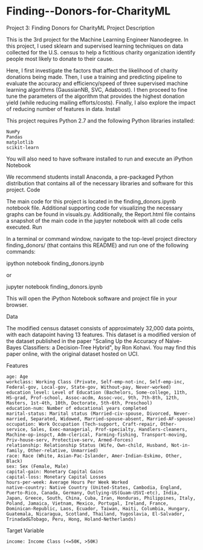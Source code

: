 # Finding--Donors-for-CharityML
Project 3: Finding Donors for CharityML
Project Description

This is the 3rd project for the Machine Learning Engineer Nanodegree. In this project, I used sklearn and supervised learning techniques on data collected for the U.S. census to help a fictitious charity organization identify people most likely to donate to their cause.

Here, I first investigate the factors that affect the likelihood of charity donations being made. Then, I use a training and predicting pipeline to evaluate the accuracy and efficiency/speed of three supervised machine learning algorithms (GaussianNB, SVC, Adaboost). I then proceed to fine tune the parameters of the algorithm that provides the highest donation yield (while reducing mailing efforts/costs). Finally, I also explore the impact of reducing number of features in data.
Install

This project requires Python 2.7 and the following Python libraries installed:

    NumPy
    Pandas
    matplotlib
    scikit-learn

You will also need to have software installed to run and execute an iPython Notebook

We recommend students install Anaconda, a pre-packaged Python distribution that contains all of the necessary libraries and software for this project.
Code

The main code for this project is located in the finding_donors.ipynb notebook file. Additional supporting code for visualizing the necessary graphs can be found in visuals.py. Additionally, the Report.html file contains a snapshot of the main code in the jupyter notebook with all code cells executed.
Run

In a terminal or command window, navigate to the top-level project directory finding_donors/ (that contains this README) and run one of the following commands:

ipython notebook finding_donors.ipynb

or

jupyter notebook finding_donors.ipynb

This will open the iPython Notebook software and project file in your browser.

Data

The modified census dataset consists of approximately 32,000 data points, with each datapoint having 13 features. This dataset is a modified version of the dataset published in the paper "Scaling Up the Accuracy of Naive-Bayes Classifiers: a Decision-Tree Hybrid", by Ron Kohavi. You may find this paper online, with the original dataset hosted on UCI.

Features

    age: Age
    workclass: Working Class (Private, Self-emp-not-inc, Self-emp-inc, Federal-gov, Local-gov, State-gov, Without-pay, Never-worked)
    education_level: Level of Education (Bachelors, Some-college, 11th, HS-grad, Prof-school, Assoc-acdm, Assoc-voc, 9th, 7th-8th, 12th, Masters, 1st-4th, 10th, Doctorate, 5th-6th, Preschool)
    education-num: Number of educational years completed
    marital-status: Marital status (Married-civ-spouse, Divorced, Never-married, Separated, Widowed, Married-spouse-absent, Married-AF-spouse)
    occupation: Work Occupation (Tech-support, Craft-repair, Other-service, Sales, Exec-managerial, Prof-specialty, Handlers-cleaners, Machine-op-inspct, Adm-clerical, Farming-fishing, Transport-moving, Priv-house-serv, Protective-serv, Armed-Forces)
    relationship: Relationship Status (Wife, Own-child, Husband, Not-in-family, Other-relative, Unmarried)
    race: Race (White, Asian-Pac-Islander, Amer-Indian-Eskimo, Other, Black)
    sex: Sex (Female, Male)
    capital-gain: Monetary Capital Gains
    capital-loss: Monetary Capital Losses
    hours-per-week: Average Hours Per Week Worked
    native-country: Native Country (United-States, Cambodia, England, Puerto-Rico, Canada, Germany, Outlying-US(Guam-USVI-etc), India, Japan, Greece, South, China, Cuba, Iran, Honduras, Philippines, Italy, Poland, Jamaica, Vietnam, Mexico, Portugal, Ireland, France, Dominican-Republic, Laos, Ecuador, Taiwan, Haiti, Columbia, Hungary, Guatemala, Nicaragua, Scotland, Thailand, Yugoslavia, El-Salvador, Trinadad&Tobago, Peru, Hong, Holand-Netherlands)

Target Variable

    income: Income Class (<=50K, >50K)
